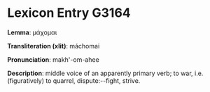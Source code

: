 # Lexicon Entry G3164

**Lemma**: μάχομαι

**Transliteration (xlit)**: máchomai

**Pronunciation**: makh'-om-ahee

**Description**:
middle voice of an apparently primary verb; to war, i.e. (figuratively) to quarrel, dispute:--fight, strive.
